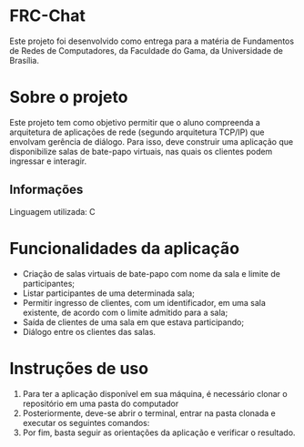 # FRC-Chat
Este projeto foi desenvolvido como entrega para a matéria de Fundamentos de Redes de Computadores, da Faculdade do Gama, da Universidade de Brasília.

# Sobre o projeto
Este projeto tem como objetivo permitir que o aluno compreenda a arquitetura de aplicações de rede (segundo arquitetura TCP/IP) que envolvam gerência de diálogo. Para isso, deve construir uma aplicação que disponibilize salas de bate-papo virtuais, nas quais os clientes podem ingressar e interagir.

## Informações
Linguagem utilizada: C

# Funcionalidades da aplicação
- Criação de salas virtuais de bate-papo com nome da sala e limite de participantes;
- Listar participantes de uma determinada sala;
- Permitir ingresso de clientes, com um identificador, em uma sala existente, de acordo com o limite
admitido para a sala;
- Saída de clientes de uma sala em que estava participando;
- Diálogo entre os clientes das salas.

# Instruções de uso
1. Para ter a aplicação disponível em sua máquina, é necessário clonar o repositório em uma pasta do computador
2. Posteriormente, deve-se abrir o terminal, entrar na pasta clonada e executar os seguintes comandos:
3. Por fim, basta seguir as orientações da aplicação e verificar o resultado.
